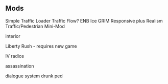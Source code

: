 
## Mods

Simple Traffic Loader
Traffic Flow?
ENB Ice
GRIM
Responsive plus
Realism Traffic/Pedestrian Mini-Mod

interior

Liberty Rush - requires new game

IV radios

assassination

dialogue system
drunk ped